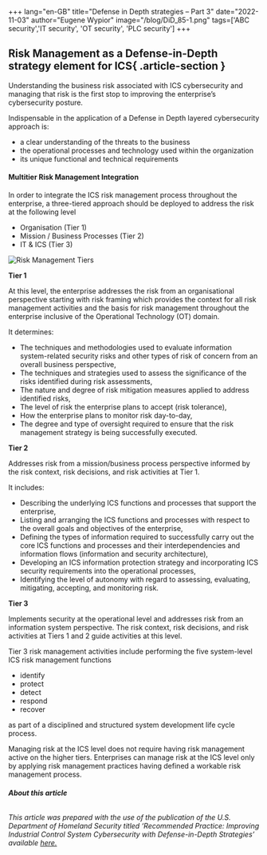 +++
lang="en-GB"
title="Defense in Depth strategies – Part 3"
date="2022-11-03"
author="Eugene Wypior"
image="/blog/DiD_85-1.png"
tags=['ABC security','IT security', 'OT security', 'PLC security']
+++

## Risk Management as a Defense-in-Depth strategy element for ICS{ .article-section }

Understanding the business risk associated with ICS cybersecurity and managing that risk is the first stop to improving the enterprise’s cybersecurity posture.

Indispensable in the application of a Defense in Depth layered cybersecurity approach is:

*   a clear understanding of the threats to the business
*   the operational processes and technology used within the organization
*   its unique functional and technical requirements

#### **Multitier Risk Management Integration**

In order to integrate the ICS risk management process throughout the enterprise, a three-tiered approach should be deployed to address the risk at the following level

*   Organisation (Tier 1)
*   Mission / Business Processes (Tier 2)
*   IT & ICS (Tier 3)

![Risk Management Tiers](/blog/DiD3_Risk_Management_Tiers_v3.png)

**Tier 1**

At this level, the enterprise addresses the risk from an organisational perspective starting with risk framing which provides the context for all risk management activities and the basis for risk management throughout the enterprise inclusive of the Operational Technology (OT) domain.

It determines:

*   The techniques and methodologies used to evaluate information system-related security risks and other types of risk of concern from an overall business perspective,
*   The techniques and strategies used to assess the significance of the risks identified during risk as­sessments,
*   The nature and degree of risk mitigation measures applied to address identified risks,
*   The level of risk the enterprise plans to accept (risk tolerance),
*   How the enterprise plans to monitor risk day-to-day,
*   The degree and type of oversight required to ensure that the risk management strategy is being successfully executed.

**Tier 2**

Addresses risk from a mission/business process perspective informed by the risk con­text, risk decisions, and risk activities at Tier 1.

It includes:

*   Describing the underlying ICS functions and processes that support the enterprise,
*   Listing and arranging the ICS functions and processes with respect to the overall goals and objectives of the enterprise,
*   Defining the types of information required to successfully carry out the core ICS functions and processes and their interdependencies and information flows (information and security architecture),
*   Developing an ICS information protection strategy and incorporating ICS security requirements into the operational processes,
*   Identifying the level of autonomy with regard to assessing, evaluating, mitigating, accepting, and moni­toring risk.

**Tier 3**

Implements security at the operational level and addresses risk from an information system perspec­tive. The risk context, risk decisions, and risk activities at Tiers 1 and 2 guide activities at this level.

Tier 3 risk management activities include performing the five system-level ICS risk management functions

*   identify
*   pro­tect
*   detect
*   respond
*   recover

as part of a disciplined and structured system development life cycle process.

Managing risk at the ICS level does not require having risk management active on the higher tiers. Enterprises can manage risk at the ICS level only by applying risk management practices having defined a workable risk management process.

###### **About this article**

###### This article was prepared with the use of the publication of the U.S. Department of Homeland Security titled ‘Recommended Practice: Improving Industrial Control System Cybersecurity with Defense-in-Depth Strategies’  available [here.](https://www.cisa.gov/uscert/sites/default/files/recommended_practices/NCCIC_ICS-CERT_Defense_in_Depth_2016_S508C.pdf)